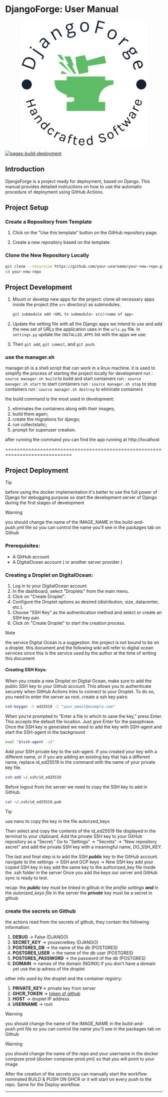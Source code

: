 # DjangoForge: User Manual

<p align="center">
  <img src="./assets/img/DjangoForge.png" />
</p>


[![pages-build-deployment](https://github.com/leoBitto/DjangoForge/actions/workflows/pages/pages-build-deployment/badge.svg?branch=main)](https://github.com/leoBitto/DjangoForge/actions/workflows/pages/pages-build-deployment)

## Introduction

DjangoForge is a project ready for deployment, based on Django. This manual provides detailed instructions on how to use the automatic procedure of deployment using GitHub Actions.

## Project Setup

### Create a Repository from Template

1. Click on the "Use this template" button on the GitHub repository page.


2. Create a new repository based on the template.

### Clone the New Repository Locally

```bash
git clone --recursive https://github.com/your-username/your-new-repo.git your-new-repo
cd your-new-repo
```

## Project Development

1. Mount or develop new apps for the project: clone all necessary apps inside the project (the `src` directory) as submodules.
   ```bash
   git submodule add <URL to submodule> src/<name of app>
   ```
   
1. Update the setting file with all the Django apps we intend to use and add the new set of URLs the application uses in the `urls.py` file. In `settings.py` update the `INSTALLED_APPS` list with the apps we use.

1. Then `git add`, `git commit`, and `git push`. 

### use the manager.sh
manager.sh is a shell script that can work in a linux machine. it is used to simplify the process of starting the project locally for development
run : `source manager.sh build` to build and start containers
run : `source manager.sh start` to start containers
run : `source manager.sh stop`  to stop containers
run : `source manager.sh destroy` to eliminate containers

the build command is the most used in development:
1. eliminates the containers along with their images; 
1. build them again; 
1. create the migrations for django;
1. run collectstatic;
1. prompt for superuser creation.

after running the command you can find the app running at http://localhost

=============================================================================
## Project Deployment 

> [!TIP] 
> before using the docker implementation it's better to use the full power of Django for debugging purpose
> so start the development server of Django during the first stages of development

>[!WARNING]
> you should change the name of the IMAGE_NAME in the build-and-push.yml 
> file so you can control the name you'll see in the packages tab on Github

### Prerequisites:
- A GitHub account
- A DigitalOcean account ( or another server provider )

### Creating a Droplet on DigitalOcean:

1. Log in to your DigitalOcean account.
2. In the dashboard, select "Droplets" from the main menu.
3. Click on "Create Droplet".
4. Configure the Droplet options as desired (distribution, size, datacenter, etc.).
5. Choose "SSH Key" as the authentication method and select or create an SSH key pair.
6. Click on "Create Droplet" to start the creation process.

> [!NOTE]  
> the service Digital Ocean is a suggestion. the project is not bound to be on a droplet.
> this document and the following wiki will refer to digital ocean services since 
> this is the service used by the author at the time of writing this document


#### Creating SSH Keys:

When you create a new Droplet on Digital Ocean, make sure to add the public SSH key to your Github account. This allows you to authenticate securely when GitHub Actions tries to connect to your Droplet. To do so, you need to enter the server as root, create a ssh key pairs:

```bash
ssh-keygen -t ed25519 -C "your_email@example.com"
```
When you’re prompted to “Enter a file in which to save the key,” press Enter. This accepts the default file location.
Just give Enter for the passphrase. Once the SSH key is generated we need to add the key with SSH-agent and start the SSH-agent in the background

```bash
eval "$(ssh-agent -s)"
```
Add your SSH private key to the ssh-agent. If you created your key with a different name, or if you are adding an existing key that has a different name, replace id_ed25519 in the command with the name of your private key file.

```bash
ssh-add ~/.ssh/id_ed25519
```
Before logout from the server we need to copy the SSH key to add in GitHub.

```bash
cat ~/.ssh/id_ed25519.pub
```
> [!TIP] 
> use nano to copy the key in the file autorized_keys

Then select and copy the contents of the id_ed25519 file displayed in the terminal to your clipboard. Add the private SSH key to your GitHub repository as a "Secret." Go to "Settings" -> "Secrets" -> "New repository secret" and add the private SSH key with a meaningful name, DO_SSH_KEY.

The last and final step is to add the SSH ***public*** key to the GitHub account. navigate to the settings -> SSH and GCP keys -> New SSH key add your copied SSH key in key add the same key to the authorized_key file inside the .ssh folder in the server
Once you add the keys our server and GitHub sync is ready to test. 

recap: 
the ***public*** key must be linked in github in the *profile settings* ***and*** in the *autorized_keys file* in the server
the ***private*** key must be a secret in github

### create the secrets on Github
the actions read from the secrets of github, they contain the following information:

1. **DEBUG**             -> False (DJANGO)
1. **SECRET_KEY**        -> yousecretkey (DJANGO)
1. **POSTGRES_DB**       -> the name of the db (POSTGRES)
1. **POSTGRES_USER**     -> the name of the db user (POSTGRES)
1. **POSTGRES_PASSWORD** -> the password of the db (POSTGRES)
1. **DOMAIN**            -> names of the domain (NGINX) if you don't have a domain yet use the ip adress of the droplet

other info used by the droplet and the container registry:

1. **PRIVATE_KEY**-> private key from server
1. **GHCR_TOKEN**        -> [token of github](https://docs.github.com/en/authentication/keeping-your-account-and-data-secure/managing-your-personal-access-tokens)
1. **HOST**              -> droplet IP address  
1. **USERNAME**          -> root

>[!WARNING]
> you should change the name of the IMAGE_NAME in the build-and-push.yml 
> file so you can control the name you'll see in the packages tab on Github


>[!WARNING]
> you should change the name of the repo and your username in the docker 
> compose prod (docker-compose-prod.yml) so that you will point to your image




After the creation of the secrets you can manually start the workflow nominated BUILD & PUSH ON GHCR or it will start on every push to the repo.
Same for the Deploy workflow.
_______________________________________________________________________________

